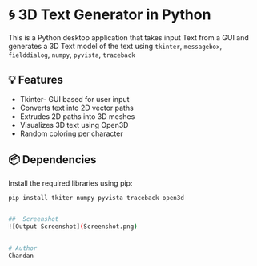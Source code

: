 # 🌀 3D Text Generator in Python

This is a Python desktop application that takes input Text from a GUI and generates a 3D Text model of the text using `tkinter`, `messagebox`, `fielddialog`, `numpy`, `pyvista`, `traceback` 

## 💡 Features

- Tkinter- GUI based for user input
- Converts text into 2D vector paths
- Extrudes 2D paths into 3D meshes
- Visualizes 3D text using Open3D
- Random coloring per character

## 📦 Dependencies

Install the required libraries using pip:

```bash
pip install tkiter numpy pyvista traceback open3d


##  Screenshot
![Output Screenshot](Screenshot.png)


# Author
Chandan